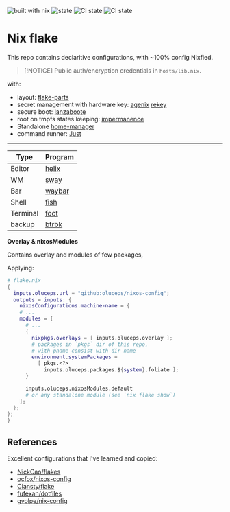 ![built with nix](https://img.shields.io/static/v1?logo=nixos&logoColor=white&label=&message=Built%20with%20Nix&color=41439a)
![state](https://img.shields.io/badge/works-on%20my%20machines-FEDFE1)
![CI state](https://github.com/oluceps/nixos-config/actions/workflows/eval.yaml/badge.svg)
![CI state](https://github.com/oluceps/nixos-config/actions/workflows/sensitive.yaml/badge.svg)  

# Nix flake

This repo contains declaritive configurations, with ~100% config Nixfied.
> [!NOTICE]
> Public auth/encryption credentials in `hosts/lib.nix`. 

with:

+ layout: [flake-parts](https://github.com/hercules-ci/flake-parts)
+ secret management with hardware key: [agenix](https://github.com/ryantm/agenix) [rekey](https://github.com/oddlama/agenix-rekey)
+ secure boot: [lanzaboote](https://github.com/nix-community/lanzaboote)
+ root on tmpfs states keeping: [impermanence](https://github.com/nix-community/impermanence)
+ Standalone [home-manager](https://github.com/nix-community/home-manager)
+ command runner: [Just](https://github.com/casey/just) 

---


|Type|Program|
|---|---|
|Editor|[helix](https://github.com/oluceps/nixos-config/tree/main/home/programs/helix)|
|WM|[sway](https://github.com/oluceps/nixos-config/tree/main/home/programs/sway)|
|Bar|[waybar](https://github.com/oluceps/nixos-config/tree/main/home/programs/waybar)|
|Shell|[fish](https://github.com/oluceps/nixos-config/tree/main/home/programs/fish)|
|Terminal|[foot](https://github.com/oluceps/nixos-config/tree/main/home/programs/foot)|
|backup|[btrbk](https://github.com/oluceps/nixos-config/tree/main/modules/btrbk)|  

__Overlay & nixosModules__  

Contains overlay and modules of few packages,

Applying:  

```nix
# flake.nix
{
  inputs.oluceps.url = "github:oluceps/nixos-config";
  outputs = inputs: {
    nixosConfigurations.machine-name = {
    # ...
    modules = [
      # ...
      {
        nixpkgs.overlays = [ inputs.oluceps.overlay ];
        # packages in `pkgs` dir of this repo,
        # with pname consist with dir name
        environment.systemPackages = 
          [ pkgs.<?>
            inputs.oluceps.packages.${system}.foliate ];
      }

      inputs.oluceps.nixosModules.default
      # or any standalone module (see `nix flake show`)
    ];
  };
};
}
```



## References

Excellent configurations that I've learned and copied:  
+ [NickCao/flakes](https://github.com/NickCao/flakes)  
+ [ocfox/nixos-config](https://github.com/ocfox/nixos-config)  
+ [Clansty/flake](https://github.com/Clansty/flake)  
+ [fufexan/dotfiles](https://github.com/fufexan/dotfiles)  
+ [gvolpe/nix-config](https://github.com/gvolpe/nix-config)
